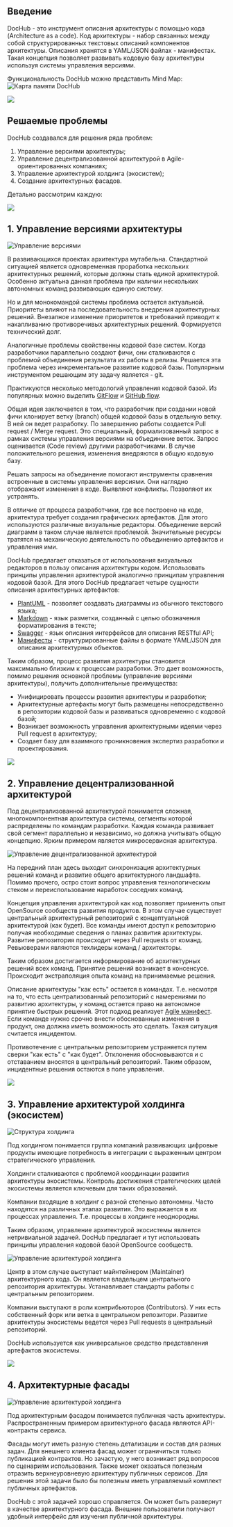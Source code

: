 ## Введение

DocHub - это инструмент описания архитектуры с помощью кода (Architecture as a code). Код архитектуры - набор 
связанных между собой структурированных текстовых описаний компонентов архитектуры. Описания хранятся в YAML/JSON 
файлах - манифестах. Такая концепция позволяет развивать кодовую базу архитектуры используя системы управления
версиями.

Функциональность DocHub можно представить Mind Map:
![Карта памяти DocHub](@document/dochub_mindmap)

![](@anchor/problems)
## Решаемые проблемы
DocHub создавался для решения ряда проблем:
1. Управление версиями архитектуры;
2. Управление децентрализованной архитектурой в Agile-ориентированных компаниях;
3. Управление архитектурой холдинга (экосистем);
4. Создание архитектурных фасадов.

Детально рассмотрим каждую:

![](@anchor/versions)
## 1. Управление версиями архитектуры 
![Управление версиями](@document/dochub_archver)

В развивающихся проектах архитектура мутабельна. Стандартной ситуацией является одновременная проработка нескольких 
архитектурных решений, которые должны стать единой архитектурой. Особенно актуальна данная проблема при наличии 
нескольких автономных команд развивающих единую систему.

Но и для монокомандой системы проблема остается актуальной. Приоритеты влияют на последовательность внедрения 
архитектурных решений. Внезапное изменение приоритетов и требований приводит к накапливанию противоречивых 
архитектурных решений. Формируется технический долг.

Аналогичные проблемы свойственны кодовой базе систем. Когда разработчики параллельно создают фичи, они сталкиваются 
с проблемой объединения результата их работы в релизы. Решается эта проблема через инкрементальное развитие кодовой
базы. Популярным инструментом решающим эту задачу является - git. 

Практикуются несколько методологий управления кодовой базой. Из популярных можно выделить 
[GitFlow](https://www.atlassian.com/en/git/tutorials/comparing-workflows/gitflow-workflow) и
[GitHub flow](https://docs.github.com/en/get-started/quickstart/github-flow).

Общая идея заключается в том, что разработчик при создании новой фичи клонирует ветку (branch) общей кодовой базы
в отдельную ветку. В ней он ведет разработку. По завершению работы создается Pull request / Merge request. Это 
специальный, формализованный запрос в рамках системы управления версиями на объединение веток. Запрос оценивается 
(Code review) другими разработчиками. В случае положительного решения, изменения внедряются в общую кодовую базу.

Решать запросы на объединение помогают инструменты сравнения встроенные в системы управления версиями. Они наглядно
отображают изменения в коде. Выявляют конфликты. Позволяют их устранять. 

В отличие от процесса разработчики, где все построено на коде, архитектура требует создания графических артефактов.
Для этого используются различные визуальные редакторы. Объединение версий диаграмм в таком случае является проблемой.
Значительные ресурсы тратятся на механическую деятельность по объединению артефактов и управления ими.

DocHub предлагает отказаться от использования визуальных редакторов в пользу описания архитектуры кодом. Использовать
принципы управления архитектурой аналогично принципам управления кодовой базой. Для этого DocHub предлагает четыре
сущности описания архитектурных артефактов:

* [PlantUML](https://plantuml.com/) - позволяет создавать диаграммы из обычного текстового языка;
* [Markdown](https://ru.wikipedia.org/wiki/Markdown) - язык разметки, созданный с целью обозначения форматирования в тексте;
* [Swagger](https://swagger.io/) - язык описания интерфейсов для описания RESTful API;
* [Манифесты](/docs/dochub_contexts) - структурированные файлы в формате YAML/JSON для описания архитектурных объектов. 

Таким образом, процесс развития архитектуры становится максимально близким к процессам разработки. Это дает возможность,
помимо решения основной проблемы (управление версиями архитектуры), получить дополнительные преимущества:

* Унифицировать процессы развития архитектуры и разработки;
* Архитектурные артефакты могут быть размещены непосредственно в репозитории кодовой базы и развиваться одновременно
с кодовой базой;
* Возникает возможность управления архитектурными идеями через Pull request в архитектуру;
* Создает базу для взаимного проникновения экспертиз разработки и проектирования.

![](@anchor/distrib)
## 2. Управление децентрализованной архитектурой

Под децентрализованной архитектурой понимается сложная, многокомпонентная архитектура системы, сегменты которой 
распределены по командам разработки. Каждая команда развивает свой сегмент параллельно и независимо, но должна 
учитывать общую концепцию. Ярким примером является микросервисная архитектура.

![Управление децентрализованной архитектурой](@document/dochub_archdistrib)

На передний план здесь выходит синхронизация архитектурных решений команд и развитие общего архитектурного ландшафта.
Помимо прочего, остро стоит вопрос управления технологическим стеком и переиспользование наработок соседних команд.

Концепция управления архитектурой как код позволяет применить опыт OpenSource сообществ развития продуктов. В этом 
случае существует центральный архитектурный репозиторий с концептуальной архитектурой (как будет). Все команды имеют
доступ к репозиторию получая необходимые сведения о планах развития архитектуры. Развитие репозитория происходит через
Pull requests от команд. Ревьюверами являются техлидеры команд / архитекторы.

Таким образом достигается информирование об архитектурных решений всех команд. Принятие решений возникает в консенсусе.
Происходит экстраполяция опыта команд на принимаемые решения. 
 
Описание архитектуры "как есть" остается в командах. Т.е. несмотря на то, что есть централизованный репозиторий с 
намерениями по развитию архитектуры, у команд остается право на автономное принятие быстрых решений. Этот подход
реализует [Agile манифест](https://wikipedia.org/wiki/Agile_Manifesto). Если команде нужно срочно внести обоснованные 
изменения в продукт, она должна иметь возможность это сделать. Такая ситуация считается инцидентом.

Противотечение с центральным репозиторием устраняется путем сверки "как есть" с "как будет". Отклонения обосновываются
и с отставанием вносятся в центральный репозиторий. Таким образом, инцидентные решения остаются в поле управления.  

![](@anchor/ecosystem)
## 3. Управление архитектурой холдинга (экосистем)

![Структура холдинга](@document/dochub_archeco)

Под холдингом понимается группа компаний развивающих цифровые продукты имеющие потребность в интеграции с выраженным
центром стратегического управления.

Холдинги сталкиваются с проблемой координации развития архитектуры экосистемы. Контроль достижения стратегических
целей экосистемы является ключевым для таких образований.

Компании входящие в холдинг с разной степенью автономны. Часто находятся на различных этапах развития. Это выражается
в их процессах управления. Т.е. процессы в холдинге неоднородны.  

Таким образом, управление архитектурой экосистемы является нетривиальной задачей. DocHub предлагает и тут использовать
принципы управления кодовой базой OpenSource сообществ.

![Управление архитектурой холдинга](@document/dochub_archeco_proc)

Центр в этом случае выступает майнтейнером (Maintainer) архитектурного кода. Он является владельцем центрального
репозитория архитектуры. Устанавливает стандарты работы с центральным репозиторием.

Компании выступают в роли контрибьюторов (Contributors). У них есть собственный форк или ветка в центральном 
репозитори. Развитие архитектуры экосистемы ведется через Pull requests в центральный репозиторий.

DocHub используется как универсальное средство представления артефактов экосистемы.

![](@anchor/facade)
## 4. Архитектурные фасады

![Управление архитектурой холдинга](@document/dochub_facade)

Под архитектурным фасадом понимается публичная часть архитектуры. Распространенным примером архитектурного фасада
являются API-контракты сервиса. 

Фасады могут иметь разную степень детализации и состав для разных задач. Для внешнего клиента фасад может ограничиться
только публикацией контрактов. Но зачастую, у него возникает ряд вопросов по сценариям использования. Также может
оказаться полезным отразить верхнеуровневую архитектуру публичных сервисов. Для решения этой задачи было бы полезным
иметь управляемый комплект публичных артефактов.

DocHub с этой задачей хорошо справляется. Он может быть развернут в качестве архитектурного фасада. Внешние 
пользователи получают удобный интерфейс для изучения публичной архитектуры.

